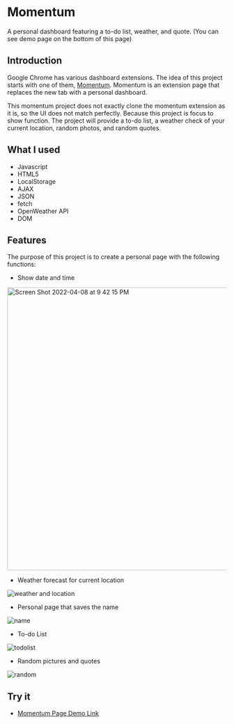 # Momentum
A personal dashboard featuring a to-do list, weather, and quote.
(You can see demo page on the bottom of this page)

## Introduction
Google Chrome has various dashboard extensions. 
The idea of this project starts with one of them, [Momentum](https://chrome.google.com/webstore/detail/momentum/laookkfknpbbblfpciffpaejjkokdgca). 
Momentum is an extension page that replaces the new tab with a personal dashboard. 

This momentum project does not exactly clone the momentum extension as it is, so the UI does not match perfectly. Because this project is focus to show function. The project will provide a to-do list, a weather check of your current location, random photos, and random quotes. 

## What I used
- Javascript
- HTML5
- LocalStorage
- AJAX
- JSON
- fetch
- OpenWeather API
- DOM

## Features
The purpose of this project is to create a personal page with the following functions:

- Show date and time

<img width="650" alt="Screen Shot 2022-04-08 at 9 42 15 PM" src="https://user-images.githubusercontent.com/46692136/163688653-2b9483a9-e27b-4100-8e8d-137eac52615a.png">

- Weather forecast for current location

![weather and location](https://user-images.githubusercontent.com/46692136/163688530-85e40fec-bc15-48b6-8b33-3519be824b9e.gif)

- Personal page that saves the name

![name](https://user-images.githubusercontent.com/46692136/163688586-e0943acf-df27-4767-becd-a4cd103bea0b.gif)

- To-do List

![todolist](https://user-images.githubusercontent.com/46692136/163688593-dd6d9c08-c78b-4904-a978-e4f273b52303.gif)

- Random pictures and quotes

![random](https://user-images.githubusercontent.com/46692136/163688628-80e64ef9-0c95-4ce2-b190-288a846a7f5b.gif)

## Try it
- [Momentum Page Demo Link](https://wnsjunedud.github.io/Momentum-Project/momentum/) 
